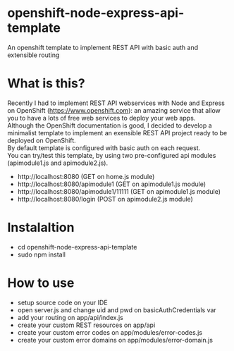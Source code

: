 # openshift-node-express-api-template
An openshift template to implement REST API with basic auth and extensible routing

# What is this?
Recently I had to implement REST API webservices with Node and Express on OpenShift (https://www.openshift.com):
 an amazing service that allow you to have a lots of free web services to deploy your web apps.
<br/>
Although the OpenShift documentation is good, I decided to develop a minimalist template to implement an exensible REST API project
ready to be deployed on OpenShift.
<br/>
By default template is configured with basic auth on each request.
<br/>
You can try/test this template, by using two pre-configured api modules (apimodule1.js and apimodule2.js).
<br/>
- http://localhost:8080 (GET on home.js module)
- http://localhost:8080/apimodule1 (GET on apimodule1.js module)
- http://localhost:8080/apimodule1/11111 (GET on apimodule1.js module)
- http://localhost:8080/login (POST on apimodule2.js module)


# Instalaltion

- cd openshift-node-express-api-template
- sudo npm install

# How to use

- setup source code on your  IDE
- open server.js and change uid and pwd on basicAuthCredentials var
- add your routing on app/api/index.js
- create your custom REST resources on app/api
- create your custom error codes on app/modules/error-codes.js
- create your custom error domains on app/modules/error-domain.js
